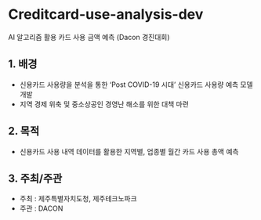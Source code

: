 # Creditcard-use-analysis-dev
AI 알고리즘 활용 카드 사용 금액 예측 (Dacon 경진대회)

## 1. 배경
- 신용카드 사용량을 분석을 통한  ‘Post COVID-19 시대’ 신용카드 사용량 예측 모델 개발
- 지역 경제 위축 및 중소상공인 경영난 해소를 위한 대책 마련

## 2. 목적
- 신용카드 사용 내역 데이터를 활용한 지역별, 업종별 월간 카드 사용 총액 예측

## 3. 주최/주관
- 주최 : 제주특별자치도청, 제주테크노파크
- 주관 : DACON
